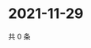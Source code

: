 # 2021-11-29

共 0 条

<!-- BEGIN WEIBO -->
<!-- 最后更新时间 Mon Nov 29 2021 11:15:04 GMT+0800 (China Standard Time) -->

<!-- END WEIBO -->
